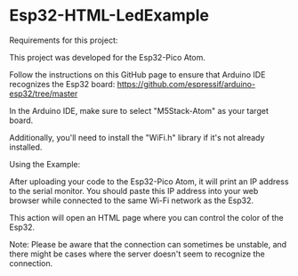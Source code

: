 # Esp32-HTML-LedExample

Requirements for this project:

This project was developed for the Esp32-Pico Atom.

Follow the instructions on this GitHub page to ensure that Arduino IDE recognizes the Esp32 board:
https://github.com/espressif/arduino-esp32/tree/master

In the Arduino IDE, make sure to select "M5Stack-Atom" as your target board.

Additionally, you'll need to install the "WiFi.h" library if it's not already installed.

Using the Example:

After uploading your code to the Esp32-Pico Atom, it will print an IP address to the serial monitor. You should paste this IP address into your web browser while connected to the same Wi-Fi network as the Esp32.

This action will open an HTML page where you can control the color of the Esp32.

Note:
Please be aware that the connection can sometimes be unstable, and there might be cases where the server doesn't seem to recognize the connection.
